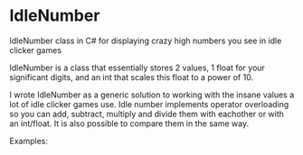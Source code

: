# IdleNumber
IdleNumber class in C# for displaying crazy high numbers you see in idle clicker games

IdleNumber is a class that essentially stores 2 values, 1 float for your significant digits, and an int that scales this float to a power of 10.

I wrote IdleNumber as a generic solution to working with the insane values a lot of idle clicker games use. Idle number implements operator overloading so you can add, subtract, multiply and divide them with eachother or with an int/float.
It is also possible to compare them in the same way.

Examples:
<script>
IdleNumber idleN1 = new IdleNumber();

idleN1 += 2; //IdleN1 is now 2
idleN1 = idleN1 * 8.5f; //IdleN1 is now 17

idleN1 > 0; //true

IdleNumber idleN2 = new IdleNumber();

idleN2 += 4;
idleN2 > idleN1; //false

idleN1 *= idleN2; //idleN1 is now 68
</script>
